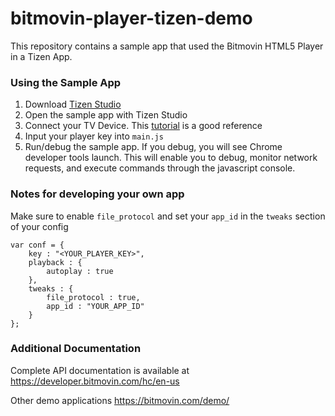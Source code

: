 # bitmovin-player-tizen-demo
This repository contains a sample app that used the Bitmovin HTML5 Player in a Tizen App. 

### Using the Sample App

1. Download [Tizen Studio](https://developer.tizen.org/development/tizen-studio/download)
2. Open the sample app with Tizen Studio 
3. Connect your TV Device. This [tutorial](https://developer.samsung.com/tv/develop/getting-started/using-sdk/tv-device)  is a good reference 
4. Input your player key into `main.js` 
5. Run/debug the sample app. If you debug, you will see Chrome developer tools launch. This will enable you to debug, monitor network requests, and execute commands through the javascript console.

### Notes for developing your own app
Make sure to enable `file_protocol` and set your `app_id` in the `tweaks` section of your config 

```
var conf = {
	key : "<YOUR_PLAYER_KEY>",
	playback : {
		autoplay : true
	},
	tweaks : {
		file_protocol : true,
		app_id : "YOUR_APP_ID"
	}
};
```

### Additional Documentation

Complete API documentation is available at https://developer.bitmovin.com/hc/en-us

Other demo applications https://bitmovin.com/demo/
